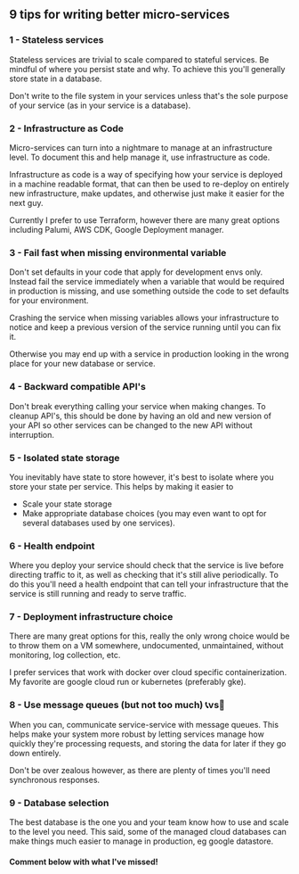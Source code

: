 ## 9 tips for writing better micro-services

### 1 - Stateless services

Stateless services are trivial to scale compared to stateful services.  Be mindful of where you persist state and why.   To achieve this you'll generally store state in a database. 

Don't write to the file system in your services unless that's the sole purpose of your service (as in your service is a database).


### 2 - Infrastructure as Code

Micro-services can turn into a nightmare to manage at an infrastructure level.  To document this and help manage it, use infrastructure as code. 

Infrastructure as code is a way of specifying how your service is deployed in a machine readable format, that can then be used to re-deploy on entirely new infrastructure, make updates, and otherwise just make it easier for the next guy.

Currently I prefer to use Terraform, however there are many great options including Palumi, AWS CDK, Google Deployment manager.



### 3 - Fail fast when missing environmental variable

Don't set defaults in your code that apply for development envs only.  Instead fail the service immediately when a variable that would be required in production is missing, and use something outside the code to set defaults for your environment.  

Crashing the service when missing variables allows your infrastructure to notice and keep a previous version of the service running until you can fix it.

Otherwise you may end up with a service in production looking in the wrong place for your new database or service.



### 4 - Backward compatible API's

Don't break everything calling your service when making changes.  To cleanup API's, this should be done by having an old and new version of your API so other services can be changed to the new API without interruption.



### 5 - Isolated state storage

You inevitably have state to store however, it's best to isolate where you store your state per service.  This helps by making it easier to 

- Scale your state storage
- Make appropriate database choices (you may even want to opt for several databases used by one services).



### 6 - Health endpoint

Where you deploy your service should check that the service is live before directing traffic to it, as well as checking that it's still alive periodically.  To do this you'll need a health endpoint that can tell your infrastructure that the service is still running and ready to serve traffic.

### 7 - Deployment infrastructure choice

There are many great options for this, really the only wrong choice would be to throw them on a VM somewhere, undocumented, unmaintained, without monitoring, log collection, etc.

I prefer services that work with docker over cloud specific containerization.   My favorite are google cloud run or kubernetes (preferably gke).



### 8 - Use message queues (but not too much)   📞vs📨

When you can, communicate service-service with message queues. This helps make your system more robust by letting services manage how quickly they're processing requests, and storing the data for later if they go down entirely.

Don't be over zealous however, as there are plenty of times you'll need synchronous responses.


### 9 - Database selection

The best database is the one you and your team know how to use and scale to the level you need.  This said, some of the managed cloud databases can make things much easier to manage in production, eg google datastore.




#### Comment below with what I've missed!